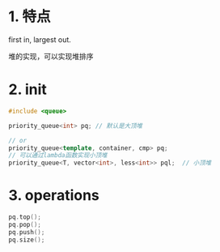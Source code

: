 # 1. 特点
first in, largest out.

堆的实现，可以实现堆排序

# 2. init
```cpp
#include <queue>

priority_queue<int> pq; // 默认是大顶堆

// or
priority_queue<template, container, cmp> pq;
// 可以通过lambda函数实现小顶堆
priority_queue<T, vector<int>, less<int>> pql;  // 小顶堆

```

# 3. operations
```cpp
pq.top();
pq.pop();
pq.push();
pq.size();
```

